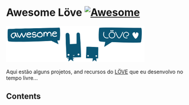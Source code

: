# Awesome Löve [![Awesome](https://awesome.re/badge.svg)](https://awesome.re)
![Awesome Löve](logo.png)

Aqui estão alguns projetos, and recursos do [LÖVE](http://love2d.org) que eu desenvolvo no tempo livre...

## Contents
